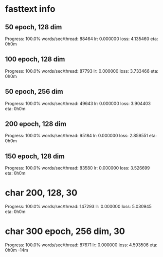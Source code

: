 # fasttext info 

## 50 epoch, 128 dim
Progress: 100.0%  words/sec/thread: 88464  lr: 0.000000  loss: 4.135460  eta: 0h0m

## 100 epoch, 128 dim
Progress: 100.0%  words/sec/thread: 87793  lr: 0.000000  loss: 3.733466  eta: 0h0m

## 50 epoch, 256 dim
Progress: 100.0%  words/sec/thread: 49643  lr: 0.000000  loss: 3.904403  eta: 0h0m

## 200 epoch, 128 dim
Progress: 100.0%  words/sec/thread: 95184  lr: 0.000000  loss: 2.859551  eta: 0h0m

## 150 epoch, 128 dim
Progress: 100.0%  words/sec/thread: 83580  lr: 0.000000  loss: 3.526699  eta: 0h0m

# char 200, 128, 30
Progress: 100.0%  words/sec/thread: 147293  lr: 0.000000  loss: 5.030945  eta: 0h0m

# char 300 epoch, 256 dim, 30
Progress: 100.0%  words/sec/thread: 87671  lr: 0.000000  loss: 4.593506  eta: 0h0m  -14m

